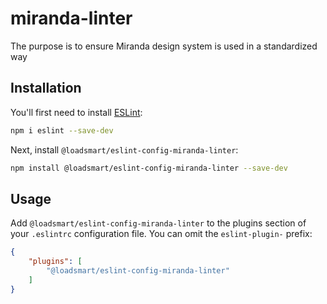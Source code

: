 # miranda-linter

The purpose is to ensure Miranda design system is used in a standardized way

## Installation

You'll first need to install [ESLint](https://eslint.org/):

```sh
npm i eslint --save-dev
```

Next, install `@loadsmart/eslint-config-miranda-linter`:

```sh
npm install @loadsmart/eslint-config-miranda-linter --save-dev
```

## Usage

Add `@loadsmart/eslint-config-miranda-linter` to the plugins section of your `.eslintrc` configuration file. You can omit the `eslint-plugin-` prefix:

```json
{
    "plugins": [
        "@loadsmart/eslint-config-miranda-linter"
    ]
}
```



